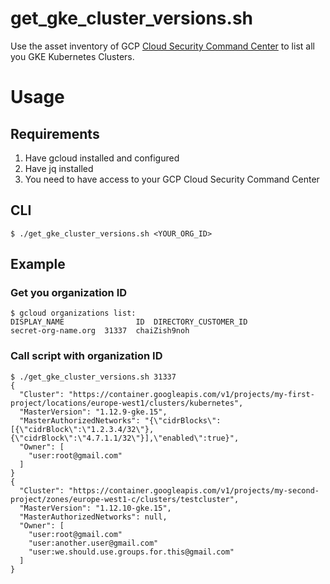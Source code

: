 # get_gke_cluster_versions.sh

Use the asset inventory of GCP [Cloud Security Command Center](https://cloud.google.com/security-command-center/) to list all you GKE Kubernetes Clusters.

# Usage

## Requirements
1. Have gcloud installed and configured
2. Have jq installed
3. You need to have access to your GCP Cloud Security Command Center

## CLI

```
$ ./get_gke_cluster_versions.sh <YOUR_ORG_ID>
```

## Example

### Get you organization ID
```
$ gcloud organizations list:
DISPLAY_NAME                ID  DIRECTORY_CUSTOMER_ID
secret-org-name.org  31337	chaiZish9noh
```

### Call script with organization ID
```
$ ./get_gke_cluster_versions.sh 31337
{
  "Cluster": "https://container.googleapis.com/v1/projects/my-first-project/locations/europe-west1/clusters/kubernetes",
  "MasterVersion": "1.12.9-gke.15",
  "MasterAuthorizedNetworks": "{\"cidrBlocks\":[{\"cidrBlock\":\"1.2.3.4/32\"},{\"cidrBlock\":\"4.7.1.1/32\"}],\"enabled\":true}",
  "Owner": [
    "user:root@gmail.com"
  ]
}
{
  "Cluster": "https://container.googleapis.com/v1/projects/my-second-project/zones/europe-west1-c/clusters/testcluster",
  "MasterVersion": "1.12.10-gke.15",
  "MasterAuthorizedNetworks": null,
  "Owner": [
    "user:root@gmail.com"
    "user:another.user@gmail.com"
    "user:we.should.use.groups.for.this@gmail.com"
  ]
}
```
